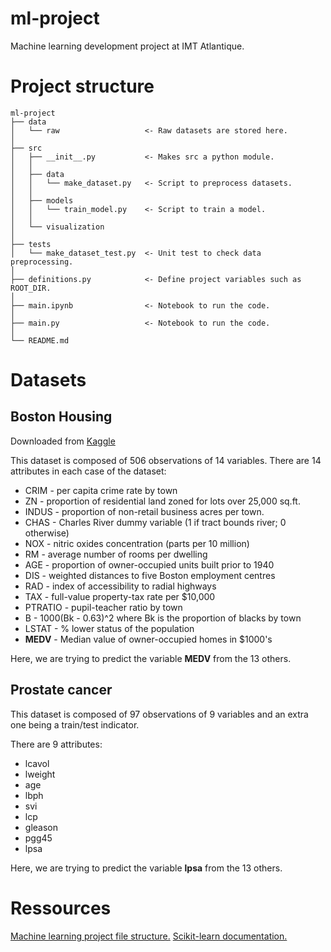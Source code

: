 # ml-project
Machine learning development project at IMT Atlantique.

# Project structure

    ml-project
    ├── data             
    │   └── raw                   <- Raw datasets are stored here.
    │
    ├── src 
    │   ├── __init__.py           <- Makes src a python module.    
    │   │
    │   ├── data          
    │   │   └── make_dataset.py   <- Script to preprocess datasets.
    │   │
    │   ├── models        
    │   │   └── train_model.py    <- Script to train a model.
    │   │
    │   └── visualization         
    │
    ├── tests                   
    │   └── make_dataset_test.py  <- Unit test to check data preprocessing.
    │
    ├── definitions.py            <- Define project variables such as ROOT_DIR.
    │
    ├── main.ipynb                <- Notebook to run the code.
    │
    ├── main.py                   <- Notebook to run the code.
    │
    └── README.md

# Datasets
## Boston Housing
Downloaded from [Kaggle](https://www.kaggle.com/datasets/altavish/boston-housing-dataset) 

This dataset is composed of 506 observations of 14 variables.
There are 14 attributes in each case of the dataset:
- CRIM - per capita crime rate by town
- ZN - proportion of residential land zoned for lots over 25,000 sq.ft.
- INDUS - proportion of non-retail business acres per town.
- CHAS - Charles River dummy variable (1 if tract bounds river; 0 otherwise)
- NOX - nitric oxides concentration (parts per 10 million)
- RM - average number of rooms per dwelling
- AGE - proportion of owner-occupied units built prior to 1940
- DIS - weighted distances to five Boston employment centres
- RAD - index of accessibility to radial highways
- TAX - full-value property-tax rate per $10,000
- PTRATIO - pupil-teacher ratio by town
- B - 1000(Bk - 0.63)^2 where Bk is the proportion of blacks by town
- LSTAT - % lower status of the population
- **MEDV** - Median value of owner-occupied homes in $1000's

Here, we are trying to predict the variable **MEDV** from the 13 others. 

## Prostate cancer

This dataset is composed of 97 observations of 9 variables and an extra one being a train/test indicator.

There are 9 attributes:
- lcavol
- lweight 
- age
- lbph
- svi
- lcp
- gleason
- pgg45
- lpsa

Here, we are trying to predict the variable **lpsa** from the 13 others. 

# Ressources
[Machine learning project file structure.](https://neptune.ai/blog/how-to-organize-deep-learning-projects-best-practices)
[Scikit-learn documentation.](https://scikit-learn.org/stable/)

